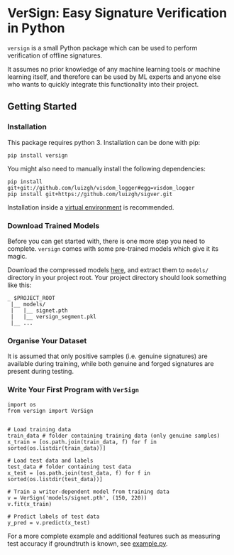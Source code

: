 # VerSign: Easy Signature Verification in Python

```versign``` is a small Python package which can be used to perform verification of offline signatures.

It assumes no prior knowledge of any machine learning tools or machine learning itself, and therefore can be used by ML experts and anyone else who wants to quickly integrate this functionality into their project.

## Getting Started
### Installation
This package requires python 3. Installation can be done with pip:
```
pip install versign
```

You might also need to manually install the following dependencies:
```
pip install git+git://github.com/luizgh/visdom_logger#egg=visdom_logger
pip install git+https://github.com/luizgh/sigver.git
```

Installation inside a [virtual environment](https://packaging.python.org/guides/installing-using-pip-and-virtual-environments/) is recommended.

### Download Trained Models
Before you can get started with, there is one more step you need to complete. ```versign``` comes with some pre-trained models which give it its magic.

Download the compressed models [here](https://drive.google.com/file/d/1qPri1_aWoZKu_EErq6xW_AD9EoCe2fb3/view?usp=sharing), and extract them to ```models/``` directory in your project root. Your project directory should look something like this:
```
_ $PROJECT_ROOT
 |__ models/
 |   |__ signet.pth
 |   |__ versign_segment.pkl
 |__ ...
```

### Organise Your Dataset
It is assumed that only positive samples (i.e. genuine signatures) are available during training, while both genuine and forged signatures are present during testing.

### Write Your First Program with ```VerSign```
```
import os
from versign import VerSign


# Load training data
train_data # folder containing training data (only genuine samples)
x_train = [os.path.join(train_data, f) for f in sorted(os.listdir(train_data))]

# Load test data and labels
test_data # folder containing test data
x_test = [os.path.join(test_data, f) for f in sorted(os.listdir(test_data))]

# Train a writer-dependent model from training data
v = VerSign('models/signet.pth', (150, 220))
v.fit(x_train)

# Predict labels of test data
y_pred = v.predict(x_test)
```

For a more complete example and additional features such as measuring test accuracy if groundtruth is known, see [example.py](./example.py).
